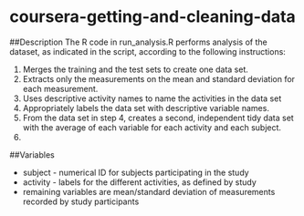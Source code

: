 coursera-getting-and-cleaning-data
==================================

##Description
The R code in run_analysis.R performs analysis of the dataset, as indicated in the script, according to the following instructions:
1. Merges the training and the test sets to create one data set.
2. Extracts only the measurements on the mean and standard deviation for each measurement. 
3. Uses descriptive activity names to name the activities in the data set
4. Appropriately labels the data set with descriptive variable names. 
5. From the data set in step 4, creates a second, independent tidy data set with the average of each variable for each activity and each subject.
6. 

##Variables
* subject - numerical ID for subjects participating in the study
* activity - labels for the different activities, as defined by study
* remaining variables are mean/standard deviation of measurements recorded by study participants


